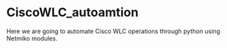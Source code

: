 # CiscoWLC_autoamtion
Here we are going to automate Cisco WLC operations through python using Netmiko modules.
